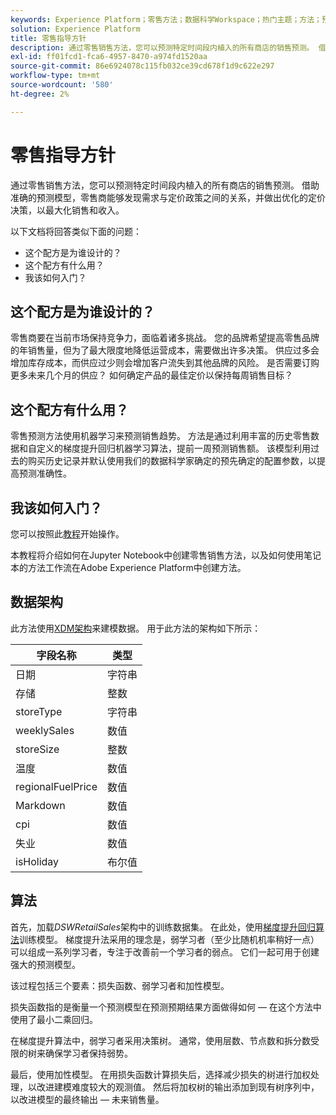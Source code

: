 ```yaml
---
keywords: Experience Platform；零售方法；数据科学Workspace；热门主题；方法；预建方法
solution: Experience Platform
title: 零售指导方针
description: 通过零售销售方法，您可以预测特定时间段内植入的所有商店的销售预测。 借助准确的预测模型，零售商能够发现需求与定价政策之间的关系，并做出优化的定价决策，以最大化销售和收入。
exl-id: ff01fcd1-fca6-4957-8470-a974fd1520aa
source-git-commit: 86e6924078c115fb032ce39cd678f1d9c622e297
workflow-type: tm+mt
source-wordcount: '580'
ht-degree: 2%

---
```


# 零售指导方针

通过零售销售方法，您可以预测特定时间段内植入的所有商店的销售预测。 借助准确的预测模型，零售商能够发现需求与定价政策之间的关系，并做出优化的定价决策，以最大化销售和收入。

以下文档将回答类似下面的问题：
* 这个配方是为谁设计的？
* 这个配方有什么用？
* 我该如何入门？

## 这个配方是为谁设计的？

零售商要在当前市场保持竞争力，面临着诸多挑战。 您的品牌希望提高零售品牌的年销售量，但为了最大限度地降低运营成本，需要做出许多决策。 供应过多会增加库存成本，而供应过少则会增加客户流失到其他品牌的风险。 是否需要订购更多未来几个月的供应？ 如何确定产品的最佳定价以保持每周销售目标？

## 这个配方有什么用？

零售预测方法使用机器学习来预测销售趋势。 方法是通过利用丰富的历史零售数据和自定义的梯度提升回归机器学习算法，提前一周预测销售额。 该模型利用过去的购买历史记录并默认使用我们的数据科学家确定的预先确定的配置参数，以提高预测准确性。

## 我该如何入门？

您可以按照此[教程](../jupyterlab/create-a-model.md)开始操作。

本教程将介绍如何在Jupyter Notebook中创建零售销售方法，以及如何使用笔记本的方法工作流在Adobe Experience Platform中创建方法。

## 数据架构

此方法使用[XDM架构](../../xdm/schema/field-dictionary.md)来建模数据。 用于此方法的架构如下所示：

| 字段名称 | 类型 |
| --- | --- |
| 日期 | 字符串 |
| 存储 | 整数 |
| storeType | 字符串 |
| weeklySales | 数值 |
| storeSize | 整数 |
| 温度 | 数值 |
| regionalFuelPrice | 数值 |
| Markdown | 数值 |
| cpi | 数值 |
| 失业 | 数值 |
| isHoliday | 布尔值 |


## 算法

首先，加载&#x200B;*DSWRetailSales*&#x200B;架构中的训练数据集。 在此处，使用[梯度提升回归算法](https://scikit-learn.org/stable/modules/generated/sklearn.ensemble.GradientBoostingRegressor.html)训练模型。 梯度提升法采用的理念是，弱学习者（至少比随机机率稍好一点）可以组成一系列学习者，专注于改善前一个学习者的弱点。 它们一起可用于创建强大的预测模型。

该过程包括三个要素：损失函数、弱学习者和加性模型。

损失函数指的是衡量一个预测模型在预测预期结果方面做得如何 — 在这个方法中使用了最小二乘回归。

在梯度提升算法中，弱学习者采用决策树。 通常，使用层数、节点数和拆分数受限的树来确保学习者保持弱势。

最后，使用加性模型。 在用损失函数计算损失后，选择减少损失的树进行加权处理，以改进建模难度较大的观测值。 然后将加权树的输出添加到现有树序列中，以改进模型的最终输出 — 未来销售量。
